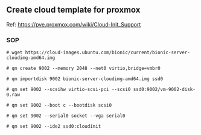 ## Create cloud template for proxmox

Ref: https://pve.proxmox.com/wiki/Cloud-Init_Support

### SOP

```
# wget https://cloud-images.ubuntu.com/bionic/current/bionic-server-cloudimg-amd64.img

# qm create 9002 --memory 2048 --net0 virtio,bridge=vmbr0

# qm importdisk 9002 bionic-server-cloudimg-amd64.img ssd0

# qm set 9002 --scsihw virtio-scsi-pci --scsi0 ssd0:9002/vm-9002-disk-0.raw

# qm set 9002 --boot c --bootdisk scsi0

# qm set 9002 --serial0 socket --vga serial0

# qm set 9002 --ide2 ssd0:cloudinit
```

